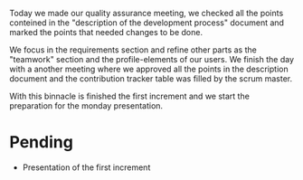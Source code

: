 Today we made our quality assurance meeting, we checked all the points conteined in the "description of the development process" document and marked the points that needed changes to be done.

We focus in the requirements section and refine other parts as the "teamwork" section and the profile-elements of our users. We finish the day with a another meeting where we 
approved all the points in the description document and the contribution tracker table was filled by the scrum master. 

With this binnacle is finished the first increment and we start the preparation for the monday presentation.

# Pending
* Presentation of the first increment
